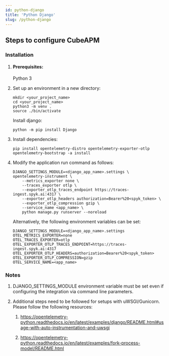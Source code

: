 ```yaml
---
id: python-django
title: 'Python Django'
slug: /python-django
---
```


## Steps to configure CubeAPM

### Installation

1. #### Prerequisites:

    Python 3

2. Set up an environment in a new directory:

    ```
    mkdir <your_project_name>
    cd <your_project_name>
    python3 -m venv .
    source ./bin/activate
    ```

    Install django:

    ```
    python -m pip install Django
    ```

3. Install dependencies:

    ```
    pip install opentelemetry-distro opentelemetry-exporter-otlp
    opentelemetry-bootstrap -a install
    ```

4. Modify the application run command as follows:

    ```
    DJANGO_SETTINGS_MODULE=<django_app_name>.settings \
    opentelemetry-instrument \
        --metrics_exporter none \
        --traces_exporter otlp \
        --exporter_otlp_traces_endpoint https://traces-ingest.spyk.ai:4317 \
        --exporter_otlp_headers authorization=Bearer%20<spyk_token> \
        --exporter_otlp_compression gzip \
        --service_name <app_name> \
        python manage.py runserver --noreload
    ```

    Alternatively, the following environment variables can be set:

    ```
    DJANGO_SETTINGS_MODULE=<django_app_name>.settings
    OTEL_METRICS_EXPORTER=none
    OTEL_TRACES_EXPORTER=otlp
    OTEL_EXPORTER_OTLP_TRACES_ENDPOINT=https://traces-ingest.spyk.ai:4317
    OTEL_EXPORTER_OTLP_HEADERS=authorization=Bearer%20<spyk_token>
    OTEL_EXPORTER_OTLP_COMPRESSION=gzip
    OTEL_SERVICE_NAME=<app_name>
    ```

### Notes

1. DJANGO_SETTINGS_MODULE environment variable must be set even if configuring the
    integration via command line parameters.

2. Additional steps need to be followed for setups with uWSGI/Gunicorn. Please follow the following resources:

    1. https://opentelemetry-python.readthedocs.io/en/latest/examples/django/README.html#usage-with-auto-instrumentation-and-uwsgi

    2. https://opentelemetry-python.readthedocs.io/en/latest/examples/fork-process-model/README.html